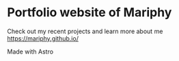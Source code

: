 # Portfolio website of Mariphy 

Check out my recent projects and learn more about me https://mariphy.github.io/

Made with Astro